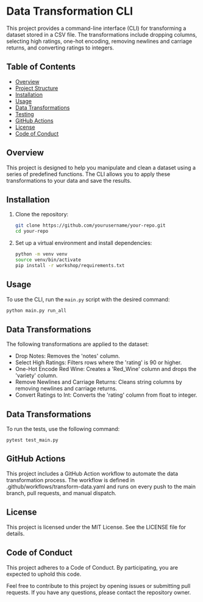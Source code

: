 # Data Transformation CLI

This project provides a command-line interface (CLI) for transforming a dataset stored in a CSV file. The transformations include dropping columns, selecting high ratings, one-hot encoding, removing newlines and carriage returns, and converting ratings to integers.

## Table of Contents

- [Overview](#overview)
- [Project Structure](#project-structure)
- [Installation](#installation)
- [Usage](#usage)
- [Data Transformations](#data-transformations)
- [Testing](#testing)
- [GitHub Actions](#github-actions)
- [License](#license)
- [Code of Conduct](#code-of-conduct)

## Overview

This project is designed to help you manipulate and clean a dataset using a series of predefined functions. The CLI allows you to apply these transformations to your data and save the results.


## Installation

1. Clone the repository:
    ```sh
    git clone https://github.com/yourusername/your-repo.git
    cd your-repo
    ```

2. Set up a virtual environment and install dependencies:
    ```sh
    python -m venv venv
    source venv/bin/activate
    pip install -r workshop/requirements.txt
    ```

## Usage

To use the CLI, run the `main.py` script with the desired command:

```sh
python main.py run_all
```

## Data Transformations
The following transformations are applied to the dataset:

* Drop Notes: Removes the 'notes' column.
* Select High Ratings: Filters rows where the 'rating' is 90 or higher.
* One-Hot Encode Red Wine: Creates a 'Red_Wine' column and drops the 'variety' column.
* Remove Newlines and Carriage Returns: Cleans string columns by removing newlines and carriage returns.
* Convert Ratings to Int: Converts the 'rating' column from float to integer.

## Data Transformations

To run the tests, use the following command:

```shell
pytest test_main.py
```

## GitHub Actions

This project includes a GitHub Action workflow to automate the data transformation process. The workflow is defined in .github/workflows/transform-data.yaml and runs on every push to the main branch, pull requests, and manual dispatch.

## License

This project is licensed under the MIT License. See the LICENSE file for details.

## Code of Conduct

This project adheres to a Code of Conduct. By participating, you are expected to uphold this code.

Feel free to contribute to this project by opening issues or submitting pull requests. If you have any questions, please contact the repository owner.